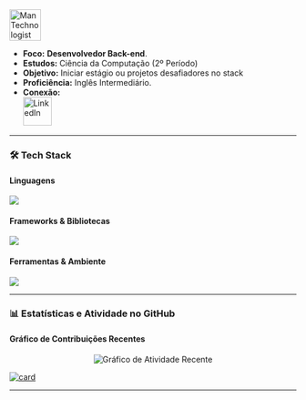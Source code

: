 <img src="https://raw.githubusercontent.com/Tarikul-Islam-Anik/Animated-Fluent-Emojis/master/Emojis/People/Man%20Technologist.png" alt="Man Technologist" width="55" height="55" />

- **Foco:** **Desenvolvedor Back-end**.
- **Estudos:** Ciência da Computação (2º Período)
- **Objetivo:** Iniciar estágio ou projetos desafiadores no stack
- **Proficiência:** Inglês Intermediário.
- **Conexão:** <br> [ <img src="https://skillicons.dev/icons?i=linkedin" alt="LinkedIn" width="50"> ](https://www.linkedin.com/in/joaopedrobrunet/)


---

### 🛠️ Tech Stack

#### Linguagens
<img src="https://skillicons.dev/icons?i=java,py,js" />

#### Frameworks & Bibliotecas
<img src="https://skillicons.dev/icons?i=spring,flask" />

#### Ferramentas & Ambiente
<img src="https://skillicons.dev/icons?i=git,linux" />

---

### 📊 Estatísticas e Atividade no GitHub



#### Gráfico de Contribuições Recentes
<p align="center">
    <img src="https://github-readme-activity-graph.vercel.app/graph?username=pedrobrunet&theme=react-dark" alt="Gráfico de Atividade Recente" />
</p>

[![card](https://github-readme-stats.vercel.app/api?username=pedrobrunet&theme=dark)](https://github.com/anuraghazra/github-readme-stats)

---

